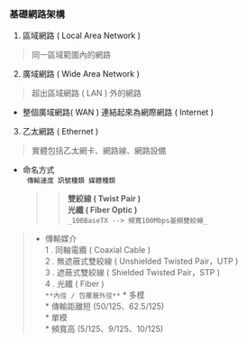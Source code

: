 ### 基礎網路架構  
1.  區域網路 ( Local Area Network )  
  > 同一區域範圍內的網路  

2.  廣域網路 ( Wide Area Network )  
  > 超出區域網路 ( LAN ) 外的網路  
  * 整個廣域網路( WAN ) 連結起來為網際網路 ( Internet )    

3.  乙太網路 ( Ethernet )  
  > 實體包括乙太網卡、網路線、網路設備  
  * 命名方式  
    ``` 傳輸速度 訊號種類 媒體種類```

    >> **雙絞線 ( Twist Pair )**  
    **光纖 ( Fiber Optic )**  
    ```_100BaseTX --> 頻寬100Mbps基頻雙絞線_ ```

  >* 傳輸媒介  
  1 . 同軸電纜 ( Coaxial Cable )  
  2 . 無遮蔽式雙絞線 ( Unshielded Twisted Pair，UTP )   
  3 . 遮蔽式雙絞線 ( Shielded Twisted Pair，STP )  
  4 . 光纖 ( Fiber )  
      ``` **內徑 / 包覆層外徑** ```
      * 多模  
        * 傳輸距離短 (50/125、62.5/125)  
      * 單模  
        * 頻寬高 (5/125、9/125、10/125)
